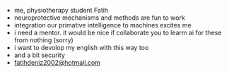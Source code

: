 -  me, physiotherapy student Fatih
-  neuroprotective mechanisms and methods are fun to work
-  integration our primative intelligence to machines excites me
-  i need a mentor. it would be nice if collaborate you to learm ai for these              from nothing (sorry)
-  i want to devolop my english with this way too
-  and a bit security
-  fatihdeniz2002@hotmail.com
<!---
sunbedoc/sunbedoc is a ✨ special ✨ repository because its `README.md` (this file) appears on your GitHub profile.
You can click the Preview link to take a look at your changes.
--->
